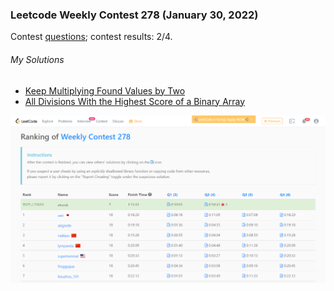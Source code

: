 ### Leetcode Weekly Contest 278 (January 30, 2022)
Contest [questions](https://leetcode.com/contest/weekly-contest-278/ 'Link to Contest Questions'); 
contest results: 2/4.

###### My Solutions
* [Keep Multiplying Found Values by Two](https://github.com/ez2rok/coding-contests/blob/main/week3/contests/leetcode_weekly/2154_keep_multiplying_found_values_by_two.py)
* [All Divisions With the Highest Score of a Binary Array](https://github.com/ez2rok/coding-contests/blob/main/week3/contests/leetcode_weekly/2155_all_divisions_with_the_highest_score_of_a_binary_array.py)

<img src="leetcode_weekly_278.png" alt="Screenshot of my contest results." width="800"/>
